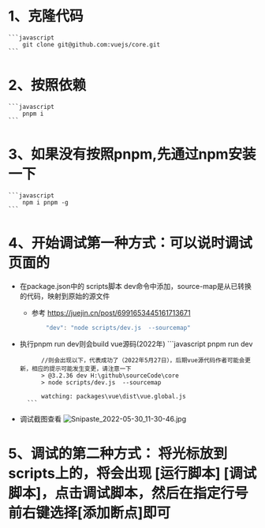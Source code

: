 # 1、克隆代码
    ```javascript
        git clone git@github.com:vuejs/core.git
    ```

# 2、按照依赖
    ```javascript
        pnpm i
    ``` 
# 3、如果没有按照pnpm,先通过npm安装一下 
    ```javascript
        npm i pnpm -g
    ```
# 4、开始调试第一种方式：可以说时调试页面的

- 在package.json中的 scripts脚本 dev命令中添加，source-map是从已转换的代码，映射到原始的源文件
    - 参考 https://juejin.cn/post/6991653445161713671
        ```javascript
            "dev": "node scripts/dev.js  --sourcemap"
        ```
- 执行pnpm run dev则会build vue源码(2022年)
        ```javascript
            pnpm run dev

            //则会出现以下，代表成功了（2022年5月27日），后期vue源代码作者可能会更新，相应的提示可能发生变更，请注意一下
            > @3.2.36 dev H:\github\sourceCode\core
            > node scripts/dev.js  --sourcemap

            watching: packages\vue\dist\vue.global.js
        ```
- 调试截图查看
     ![Snipaste_2022-05-30_11-30-46.jpg](https://p3-juejin.byteimg.com/tos-cn-i-k3u1fbpfcp/20c4acde464c4ccebabba06b8376c780~tplv-k3u1fbpfcp-watermark.image?)    
# 5、调试的第二种方式： 将光标放到scripts上的，将会出现 [运行脚本] [调试脚本]，点击调试脚本，然后在指定行号前右键选择[添加断点]即可
